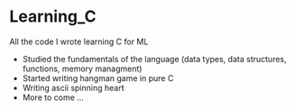 # Learning_C

All the code I wrote learning C for ML

- Studied the fundamentals of the language (data types, data structures, functions, memory managment)
- Started writing hangman game in pure C
- Writing ascii spinning heart
- More to come ... 
